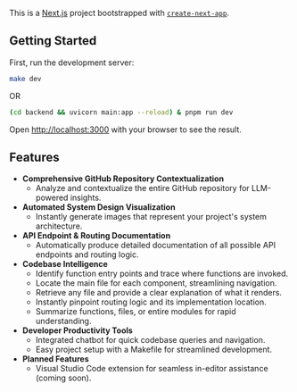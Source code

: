 This is a [Next.js](https://nextjs.org) project bootstrapped with [`create-next-app`](https://nextjs.org/docs/app/api-reference/cli/create-next-app).

## Getting Started

First, run the development server:

```bash
make dev
```

OR

```bash
(cd backend && uvicorn main:app --reload) & pnpm run dev
```

Open [http://localhost:3000](http://localhost:3000) with your browser to see the result.

## Features

- **Comprehensive GitHub Repository Contextualization**
  - Analyze and contextualize the entire GitHub repository for LLM-powered insights.
- **Automated System Design Visualization**
  - Instantly generate images that represent your project's system architecture.
- **API Endpoint & Routing Documentation**
  - Automatically produce detailed documentation of all possible API endpoints and routing logic.
- **Codebase Intelligence**
  - Identify function entry points and trace where functions are invoked.
  - Locate the main file for each component, streamlining navigation.
  - Retrieve any file and provide a clear explanation of what it renders.
  - Instantly pinpoint routing logic and its implementation location.
  - Summarize functions, files, or entire modules for rapid understanding.
- **Developer Productivity Tools**
  - Integrated chatbot for quick codebase queries and navigation.
  - Easy project setup with a Makefile for streamlined development.
- **Planned Features**
  - Visual Studio Code extension for seamless in-editor assistance (coming soon).

